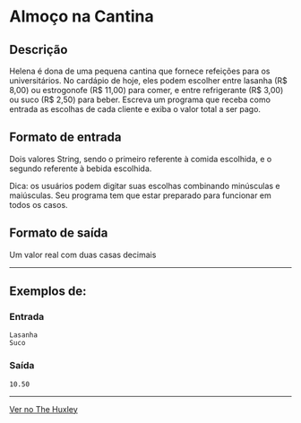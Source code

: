 # Almoço na Cantina

## Descrição

Helena é dona de uma pequena cantina que fornece refeições para os universitários. No cardápio de hoje, eles podem escolher entre lasanha (R$ 8,00) ou estrogonofe (R$ 11,00) para comer, e entre refrigerante (R$ 3,00) ou suco (R$ 2,50) para beber. Escreva um programa que receba como entrada as escolhas de cada cliente e exiba o valor total a ser pago.

## Formato de entrada

Dois valores String, sendo o primeiro referente à comida escolhida, e o segundo referente à bebida escolhida.

Dica: os usuários podem digitar suas escolhas combinando minúsculas e maiúsculas. Seu programa tem que estar preparado para funcionar em todos os casos.

## Formato de saída

Um valor real com duas casas decimais
_____________________________________
## Exemplos de:

### Entrada
    Lasanha
    Suco

### Saída
    10.50
_____________________________________

[Ver no The Huxley](https://thehuxley.com/problem/449?quizId=7373)